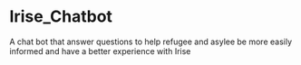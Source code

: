 # Irise_Chatbot
A chat bot that answer questions to help refugee and asylee be more easily informed and have a better experience with Irise
